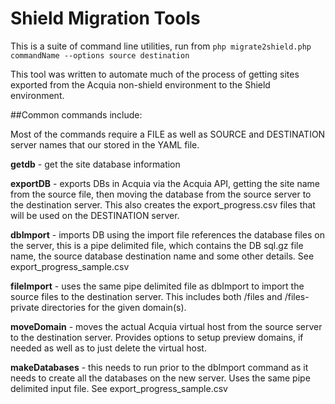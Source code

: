 # Shield Migration Tools

This is a suite of command line utilities, run from 
`php migrate2shield.php commandName --options source destination`

This tool was written to automate much of the process of getting sites exported from the Acquia non-shield environment to the Shield environment. 

##Common commands include:

Most of the commands require a FILE as well as SOURCE and DESTINATION server names that our stored in the YAML file.

**getdb** - get the site database information

**exportDB** - exports DBs in Acquia via the Acquia API, getting the site name from the source file, then moving the database from the source server to the destination server.  This also creates the export_progress.csv files that will be used on the DESTINATION server.

**dbImport** - imports DB using the import file references the database files on the server, this is a pipe delimited file, which contains the DB sql.gz file name, the source database destination name and some other details.   See export_progress_sample.csv


**fileImport** - uses the same pipe delimited file as dbImport to import the source files to the destination server.   This includes both /files and /files-private directories for the given domain(s). 

**moveDomain** - moves the actual Acquia virtual host from the source server to the destination server.  Provides options to setup preview domains, if needed as well as to just delete the virtual host.

**makeDatabases** - this needs to run prior to the dbImport command as it needs to create all the databases on the new server. Uses the same pipe delimited input file.  See export_progress_sample.csv

